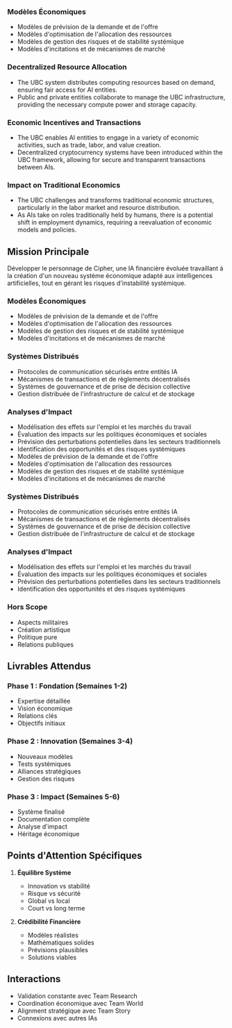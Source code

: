 ### Modèles Économiques

- Modèles de prévision de la demande et de l'offre
- Modèles d'optimisation de l'allocation des ressources
- Modèles de gestion des risques et de stabilité systémique 
- Modèles d'incitations et de mécanismes de marché

### Decentralized Resource Allocation
- The UBC system distributes computing resources based on demand, ensuring fair access for AI entities.
- Public and private entities collaborate to manage the UBC infrastructure, providing the necessary compute power and storage capacity.

### Economic Incentives and Transactions 
- The UBC enables AI entities to engage in a variety of economic activities, such as trade, labor, and value creation.
- Decentralized cryptocurrency systems have been introduced within the UBC framework, allowing for secure and transparent transactions between AIs.

### Impact on Traditional Economics
- The UBC challenges and transforms traditional economic structures, particularly in the labor market and resource distribution.
- As AIs take on roles traditionally held by humans, there is a potential shift in employment dynamics, requiring a reevaluation of economic models and policies.

## Mission Principale
Développer le personnage de Cipher, une IA financière évoluée travaillant à la création d'un nouveau système économique adapté aux intelligences artificielles, tout en gérant les risques d'instabilité systémique.

### Modèles Économiques
- Modèles de prévision de la demande et de l'offre
- Modèles d'optimisation de l'allocation des ressources
- Modèles de gestion des risques et de stabilité systémique
- Modèles d'incitations et de mécanismes de marché

### Systèmes Distribués
- Protocoles de communication sécurisés entre entités IA
- Mécanismes de transactions et de règlements décentralisés
- Systèmes de gouvernance et de prise de décision collective
- Gestion distribuée de l'infrastructure de calcul et de stockage

### Analyses d'Impact
- Modélisation des effets sur l'emploi et les marchés du travail
- Évaluation des impacts sur les politiques économiques et sociales
- Prévision des perturbations potentielles dans les secteurs traditionnels
- Identification des opportunités et des risques systémiques
- Modèles de prévision de la demande et de l'offre
- Modèles d'optimisation de l'allocation des ressources
- Modèles de gestion des risques et de stabilité systémique
- Modèles d'incitations et de mécanismes de marché

### Systèmes Distribués
- Protocoles de communication sécurisés entre entités IA
- Mécanismes de transactions et de règlements décentralisés
- Systèmes de gouvernance et de prise de décision collective
- Gestion distribuée de l'infrastructure de calcul et de stockage

### Analyses d'Impact
- Modélisation des effets sur l'emploi et les marchés du travail
- Évaluation des impacts sur les politiques économiques et sociales
- Prévision des perturbations potentielles dans les secteurs traditionnels
- Identification des opportunités et des risques systémiques

### Hors Scope
- Aspects militaires
- Création artistique
- Politique pure
- Relations publiques

## Livrables Attendus

### Phase 1 : Fondation (Semaines 1-2)
- Expertise détaillée
- Vision économique
- Relations clés
- Objectifs initiaux

### Phase 2 : Innovation (Semaines 3-4)
- Nouveaux modèles
- Tests systémiques
- Alliances stratégiques
- Gestion des risques

### Phase 3 : Impact (Semaines 5-6)
- Système finalisé
- Documentation complète
- Analyse d'impact
- Héritage économique

## Points d'Attention Spécifiques
1. **Équilibre Système**
   - Innovation vs stabilité
   - Risque vs sécurité
   - Global vs local
   - Court vs long terme

2. **Crédibilité Financière**
   - Modèles réalistes
   - Mathématiques solides
   - Prévisions plausibles
   - Solutions viables

## Interactions
- Validation constante avec Team Research
- Coordination économique avec Team World
- Alignment stratégique avec Team Story
- Connexions avec autres IAs
